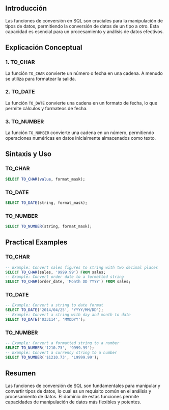 <!-- # SQL Conversion Functions -->

<!-- Funciones de Conversión en SQL -->

## Introducción

Las funciones de conversión en SQL son cruciales para la manipulación de tipos de datos, permitiendo la conversión de datos de un tipo a otro. Esta capacidad es esencial para un procesamiento y análisis de datos efectivos.

## Explicación Conceptual

### 1. TO_CHAR

La función `TO_CHAR` convierte un número o fecha en una cadena. A menudo se utiliza para formatear la salida.

### 2. TO_DATE

La función `TO_DATE` convierte una cadena en un formato de fecha, lo que permite cálculos y formateos de fecha.

### 3. TO_NUMBER

La función `TO_NUMBER` convierte una cadena en un número, permitiendo operaciones numéricas en datos inicialmente almacenados como texto.

## Sintaxis y Uso

### TO_CHAR

```sql
SELECT TO_CHAR(value, format_mask);
```

### TO_DATE

```sql
SELECT TO_DATE(string, format_mask);
```

### TO_NUMBER

```sql
SELECT TO_NUMBER(string, format_mask);
```

## Practical Examples

### TO_CHAR

```sql
-- Example: Convert sales figures to string with two decimal places
SELECT TO_CHAR(sales, '9999.99') FROM sales;
-- Example: Convert order date to a formatted string
SELECT TO_CHAR(order_date, 'Month DD YYYY') FROM sales;
```

### TO_DATE

```sql
-- Example: Convert a string to date format
SELECT TO_DATE('2014/04/25', 'YYYY/MM/DD');
-- Example: Convert a string with day and month to date
SELECT TO_DATE('033114', 'MMDDYY');
```

### TO_NUMBER

```sql
-- Example: Convert a formatted string to a number
SELECT TO_NUMBER('1210.73', '9999.99');
-- Example: Convert a currency string to a number
SELECT TO_NUMBER('$1210.73', 'L9999.99');
```

## Resumen

Las funciones de conversión de SQL son fundamentales para manipular y convertir tipos de datos, lo cual es un requisito común en el análisis y procesamiento de datos. El dominio de estas funciones permite capacidades de manipulación de datos más flexibles y potentes.

